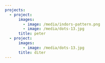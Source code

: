```yaml
---
projects:
  - project:
      images:
        - image: /media/indors-pattern.png
        - image: /media/dots-13.jpg
      title: peter
  - project:
      images:
        - image: /media/dots-13.jpg
      title: diter
---
```


